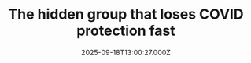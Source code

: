 ---
title: "The hidden group that loses COVID protection fast"
date: 2025-09-18T13:00:27.000Z
category: Health
externalLink: "https://www.sciencedaily.com/releases/2025/09/250917221001.htm"
image: ""
excerpt: "Why do some people stay protected after vaccination while others quickly lose immunity? Researchers in Japan tracked over 2,500 people for 18 months and found four distinct immune response patterns. The so-called “rapid-decliners” looked strong at first but lost antibodies quickly, leaving them more vulnerable to infection.…"
---